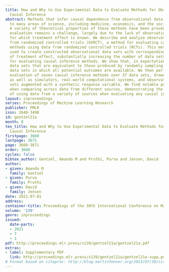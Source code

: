 ```yaml
---
title: How and Why to Use Experimental Data to Evaluate Methods for Observational
  Causal Inference
abstract: Methods that infer causal dependence from observational data are central
  to many areas of science, including medicine, economics, and the social sciences.
  A variety of theoretical properties of these methods have been proven, but empirical
  evaluation remains a challenge, largely due to the lack of observational data sets
  for which treatment effect is known. We describe and analyze observational sampling
  from randomized controlled trials (OSRCT), a method for evaluating causal inference
  methods using data from randomized controlled trials (RCTs). This method can be
  used to create constructed observational data sets with corresponding unbiased estimates
  of treatment effect, substantially increasing the number of data sets available
  for evaluating causal inference methods. We show that, in expectation, OSRCT creates
  data sets that are equivalent to those produced by randomly sampling from empirical
  data sets in which all potential outcomes are available. We then perform a large-scale
  evaluation of seven causal inference methods over 37 data sets, drawn from RCTs,
  as well as simulators, real-world computational systems, and observational data
  sets augmented with a synthetic response variable. We find notable performance differences
  when comparing across data from different sources, demonstrating the importance
  of using data from a variety of sources when evaluating any causal inference method.
layout: inproceedings
series: Proceedings of Machine Learning Research
publisher: PMLR
issn: 2640-3498
id: gentzel21a
month: 0
tex_title: How and Why to Use Experimental Data to Evaluate Methods for Observational
  Causal Inference
firstpage: 3660
lastpage: 3671
page: 3660-3671
order: 3660
cycles: false
bibtex_author: Gentzel, Amanda M and Pruthi, Purva and Jensen, David
author:
- given: Amanda M
  family: Gentzel
- given: Purva
  family: Pruthi
- given: David
  family: Jensen
date: 2021-07-01
address:
container-title: Proceedings of the 38th International Conference on Machine Learning
volume: '139'
genre: inproceedings
issued:
  date-parts:
  - 2021
  - 7
  - 1
pdf: http://proceedings.mlr.press/v139/gentzel21a/gentzel21a.pdf
extras:
- label: Supplementary PDF
  link: http://proceedings.mlr.press/v139/gentzel21a/gentzel21a-supp.pdf
# Format based on citeproc: http://blog.martinfenner.org/2013/07/30/citeproc-yaml-for-bibliographies/
---
```

